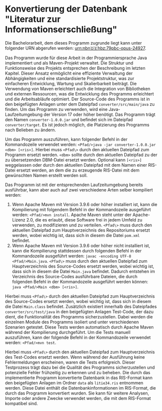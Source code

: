 # Konvertierung der Datenbank "Literatur zur Informationserschließung"

Die Bachelorarbeit, dem dieses Programm zugrunde liegt kann unter folgender URN abgerufen werden: [urn:nbn:de:hbz:79pbc-opus-24927](https://nbn-resolving.org/urn:nbn:de:hbz:79pbc-opus-24927).

Das Programm wurde für diese Arbeit in der Programmiersprache Java implementiert und als Maven-Projekt verwaltet. Die Struktur und Funktionsweise des Projekts entsprechen der Beschreibung im letzten Kapitel. Dieser Ansatz ermöglicht eine effiziente Verwaltung der Abhängigkeiten und eine standardisierte Projektstruktur, was zur einfacheren Entwicklung, Wartung und Skalierbarkeit beiträgt. Die Verwendung von Maven erleichtert auch die Integration von Bibliotheken und externen Ressourcen, was die Entwicklung des Programms erleichtert und die Arbeitsabläufe optimiert. 
Der Source-Code des Programms ist in den beigefügten Anlagen unter dem Dateipfad `converter/src/main/java` zu finden. Um das Programm zu verwenden, wird eine Java-Laufzeitumgebung der Version 17 oder höher benötigt.  Das Programm trägt den Namen `converter-1.0.0.jar` und befindet sich im Dateipfad `converter/target`. Es ist jedoch möglich, die Platzierung des Programms nach Belieben zu ändern.

Um das Programm auszuführen, kann folgender Befehl in der Kommandozeile verwendet werden: `<Pfad/>java -jar converter-1.0.0.jar <dbm> [<ris>]`.
Hierbei muss `<Pfad\>` durch den aktuellen Dateipfad zum Programm ersetzt werden. `<dbm>` sollte durch den aktuellen Dateipfad zu der zu übersetzenden DBM-Datei ersetzt werden. Optional kann `[<ris>]` weggelassen oder durch den aktuellen Dateipfad mit dem Namen einer RIS-Datei ersetzt werden, an dem die zu erzeugende RIS-Datei mit dem gewünschten Namen erstellt werden soll.

Das Programm ist mit der entsprechenden Laufzeitumgebung bereits ausführbar, kann aber auch auf zwei verschiedene Arten selber kompiliert werden:
1.	Wenn Apache Maven mit Version 3.9.6 oder höher installiert ist, kann die Kompilierung mit folgendem Befehl in der Kommandozeile ausgeführt werden: `<Pfad/>mvn install`.
Apache Maven steht unter der Apache-Lizenz 2.0, die es erlaubt, diese Software frei in jedem Umfeld zu verwenden, zu modifizieren und zu verteilen.  `<Pfad\>` muss durch den aktuellen Dateipfad zum Hauptverzeichnis des Repositoriums ersetzt werden, wobei wichtig ist, dass sich in diesem die Datei `pom.xml` befindet.
2.	Wenn Apache Maven mit Version 3.9.6 oder höher nicht installiert ist, kann die Kompilierung stattdessen durch folgenden Befehl in der Kommandozeile ausgeführt werden: `javac -encoding UTF-8 <Pfad/>Main.java`.
`<Pfad\>` muss durch den aktuellen Dateipfad zum Hauptverzeichnis des Source-Codes ersetzt werden, wobei wichtig ist, dass sich in diesem die Datei `Main.java` befindet. Dadurch entstehen im Verzeichnis des Source-Codes ausführbare Dateien, die durch folgenden Befehl in der Kommandozeile ausgeführt werden können: `java <Pfad/>Main <dbm> [<ris>]`.

Hierbei muss `<Pfad\>` durch den aktuellen Dateipfad zum Hauptverzeichnis des Source-Codes ersetzt werden, wobei wichtig ist, dass sich in diesem die Datei `Main.class` befindet.
Zusätzlich existiert innerhalb des Dateipfades `converter/src/test/java` in den beigefügten Anlagen Test-Code, der dazu dient, die Funktionalität des Programms sicherzustellen. Dabei werden die einzelnen Module des Programms isoliert und unter verschiedenen Szenarien getestet. Diese Tests werden automatisch durch Apache Maven während der Kompilierung durchgeführt. Um die Tests manuell auszuführen, kann der folgende Befehl in der Kommandozeile verwendet werden: `<Pfad/>mvn test`.

Hierbei muss `<Pfad\>` durch den aktuellen Dateipfad zum Hauptverzeichnis des Test-Codes ersetzt werden. Wenn während der Ausführung keine Fehlermeldungen erscheinen, waren die Tests erfolgreich. Dieser Testprozess trägt dazu bei die Qualität des Programms sicherzustellen und potenzielle Fehler frühzeitig zu erkennen und zu beheben.
Die durch das implementierte Programm konvertierte Datenbank in das RIS-Format kann den beigefügten Anlagen im Ordner `data` als `litie34.ris` entnommen werden. Diese Datei enthält die Datenbankinformationen im RIS-Format, die durch das Programm konvertiert wurden. Sie kann für weitere Analysen, Importe oder andere Zwecke verwendet werden, die mit dem RIS-Format kompatibel sind.

